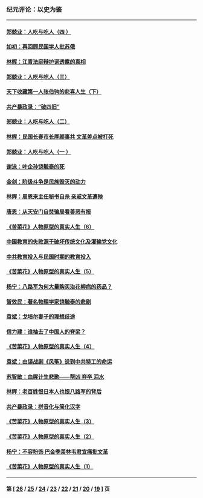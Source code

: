 ### 纪元评论：以史为鉴
---
#### [郑兢业：人吃与吃人（四 ）](../../pages/nsc1028/n10096052.md) 
#### [如初：再回顾民国学人批苏俄](../../pages/nsc1028/n10094168.md) 
#### [林辉：江青法庭辩护词透露的真相](../../pages/nsc1028/n10093465.md) 
#### [郑兢业：人吃与吃人（三）](../../pages/nsc1028/n10086108.md) 
#### [天下收藏第一人张伯驹的悲喜人生（下）](../../pages/nsc1028/n10037691.md) 
#### [共产暴政录：“破四旧”](../../pages/nsc1028/n10089507.md) 
#### [郑兢业：人吃与吃人（二）](../../pages/nsc1028/n10086007.md) 
#### [林辉：民国长春市长厚颜事共 文革差点被打死](../../pages/nsc1028/n10088158.md) 
#### [郑兢业：人吃与吃人（一 ）](../../pages/nsc1028/n10085548.md) 
#### [谢泳：叶企孙饶毓泰的死](../../pages/nsc1028/n10082527.md) 
#### [金剑：阶级斗争是民族毁灭的动力](../../pages/nsc1028/n10077365.md) 
#### [林辉：周恩来主任秘书自杀 亲戚文革遭殃](../../pages/nsc1028/n10079307.md) 
#### [唐恩：从天安门自焚骗局看善恶有报](../../pages/nsc1028/n10071544.md) 
#### [《苦菜花》人物原型的真实人生（6）](../../pages/nsc1028/n10048915.md) 
#### [中国教育的失败源于破坏传统文化及灌输党文化](../../pages/nsc1028/n10077932.md) 
#### [中共教育投入与民国时期的教育投入](../../pages/nsc1028/n10073567.md) 
#### [《苦菜花》人物原型的真实人生（5）](../../pages/nsc1028/n10048859.md) 
#### [杨宁：八路军为何大量购买治花柳病的药品？](../../pages/nsc1028/n10069025.md) 
#### [智效民：著名物理学家饶毓泰的悲剧](../../pages/nsc1028/n10066862.md) 
#### [袁斌：戈培尔妻子的理想歧途](../../pages/nsc1028/n10066835.md) 
#### [信力建：谁抽去了中国人的脊梁？](../../pages/nsc1028/n10066904.md) 
#### [《苦菜花》人物原型的真实人生（4）](../../pages/nsc1028/n10045304.md) 
#### [袁斌：由谍战剧《风筝》说到中共特工的命运](../../pages/nsc1028/n10064050.md) 
#### [苏智敏：血腥计生悲歌——帮凶  弃卒  泪水](../../pages/nsc1028/n10063990.md) 
#### [林辉：老百姓恨日本人也恨八路军的背后](../../pages/nsc1028/n10058256.md) 
#### [共产暴政录：拼音化与简化汉字](../../pages/nsc1028/n10061771.md) 
#### [《苦菜花》人物原型的真实人生（3）](../../pages/nsc1028/n10045322.md) 
#### [《苦菜花》人物原型的真实人生（2）](../../pages/nsc1028/n10045340.md) 
#### [杨宁：不容粉饰 巴金季羡林韦君宜痛批文革](../../pages/nsc1028/n10054247.md) 
#### [《苦菜花》人物原型的真实人生（1）](../../pages/nsc1028/n10045158.md) 

---
#### 第 [ [26](./26.md) / [25](./25.md) / [24](./24.md) / [23](./23.md) / [22](./22.md) / [21](./21.md) / [20](./20.md) / [19](./19.md) ] 页
